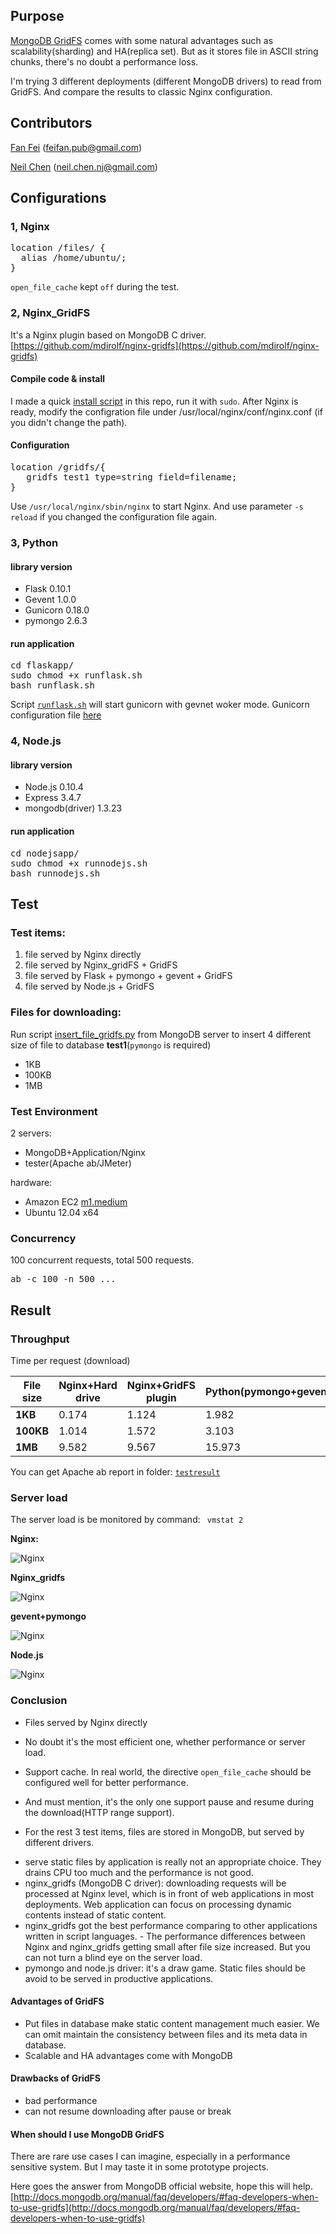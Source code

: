 ## Purpose
[MongoDB GridFS](http://docs.mongodb.org/manual/core/gridfs/) comes with some natural advantages such as scalability(sharding) and HA(replica set). But as it stores file in ASCII string chunks, there's no doubt a performance loss.

I'm trying 3 different deployments (different MongoDB drivers) to read from GridFS. And compare the results to classic Nginx configuration.


## Contributors
[Fan Fei](https://github.com/feifangit) (feifan.pub@gmail.com)

[Neil Chen](https://github.com/neilchencn) (neil.chen.nj@gmail.com) 

## Configurations

### 1, Nginx
<pre>
location /files/ {
  alias /home/ubuntu/;
} 
</pre>
``open_file_cache`` kept ``off`` during the test.

### 2, Nginx_GridFS
It's a Nginx plugin based on MongoDB C driver. [https://github.com/mdirolf/nginx-gridfs](https://github.com/mdirolf/nginx-gridfs)

#### Compile code & install
I made a quick [install script](/nginx_gridfs_install.sh) in this repo, run it with ``sudo``. After Nginx is ready, modify the configration file under /usr/local/nginx/conf/nginx.conf (if you didn't change the path). 

#### Configuration
<pre>
location /gridfs/{
   gridfs test1 type=string field=filename;
}
</pre>
Use ``/usr/local/nginx/sbin/nginx`` to start Nginx. And use parameter ``-s reload`` if you changed the configuration file again.

### 3, Python 
#### library version
 - Flask 0.10.1
 - Gevent 1.0.0
 - Gunicorn 0.18.0
 - pymongo 2.6.3
 
#### run application

<pre>
cd flaskapp/
sudo chmod +x runflask.sh
bash runflask.sh
</pre>
Script [``runflask.sh``](/flaskapp/runflask.sh) will start gunicorn with gevnet woker mode.
Gunicorn configuration file [here](/flask/gunicorncfg.py)


### 4, Node.js
#### library version
 - Node.js 0.10.4
 - Express 3.4.7
 - mongodb(driver) 1.3.23

#### run application

<pre>
cd nodejsapp/
sudo chmod +x runnodejs.sh
bash runnodejs.sh
</pre>


## Test

### Test items:
>
 1. file served by Nginx directly 
 2. file served by Nginx_gridFS + GridFS
 3. file served by Flask + pymongo + gevent + GridFS
 4. file served by Node.js + GridFS

### Files for downloading:
Run script [insert_file_gridfs.py](/insert_file_gridfs.py) from MongoDB server to insert 4 different size of file to database <strong>test1</strong>(``pymongo`` is required)
>
 - 1KB
 - 100KB
 - 1MB

### Test Environment
2 servers:
>
 - MongoDB+Application/Nginx 
 - tester(Apache ab/JMeter) 

hardware:
> 
 - Amazon EC2 [m1.medium](http://aws.amazon.com/ec2/instance-types/#selecting-instance-types)
 - Ubuntu 12.04 x64

### Concurrency
100 concurrent requests, total 500 requests.
<pre>
ab -c 100 -n 500 ...
</pre>

## Result
### Throughput
Time per request (download)

File size | Nginx+Hard drive | Nginx+GridFS plugin | Python(pymongo+gevent) | Node.js
--- | --- | --- | --- | ---
**1KB** | 0.174 | 1.124 | 1.982 | 1.679 
**100KB** | 1.014 | 1.572 | 3.103 | 3.708
**1MB** | 9.582 | 9.567 | 15.973 | 18.317

You can get Apache ab report in folder: [``testresult``](/testresult)


### Server load
The server load is be monitored by command:
<code>
vmstat 2
</code> 

**Nginx:**

 ![Nginx](https://raw.github.com/feifangit/MongoDB-GridFS-test/master/testresult/nginx_log-01-cpuchart.png)

**Nginx_gridfs**

 ![Nginx](https://raw.github.com/feifangit/MongoDB-GridFS-test/master/testresult/nginx_gridfs-01-cpuchart.png)

**gevent+pymongo**

 ![Nginx](https://raw.github.com/feifangit/MongoDB-GridFS-test/master/testresult/pymongo_-01-cpuchart.png)

**Node.js**

 ![Nginx](https://raw.github.com/feifangit/MongoDB-GridFS-test/master/testresult/node-01-cpuchart.png)


### Conclusion
 - Files served by Nginx directly
 
>
  - No doubt it's the most efficient one, whether performance or server load. 
  - Support cache. In real world, the directive ``open_file_cache`` should be configured well for better performance. 
  - And must mention, it's the only one support pause and resume during the download(HTTP range support). 

 - For the rest 3 test items, files are stored in MongoDB, but served by different drivers. 

>
 - serve static files by application is really not an appropriate choice. They drains CPU too much and the performance is not good. 
 - nginx_gridfs (MongoDB C driver): downloading requests will be processed at Nginx level, which is in front of web applications in most deployments. Web application can focus on processing dynamic contents instead of static content. 
 - nginx_gridfs got the best performance comparing to other applications written in script languages. - The performance differences between Nginx and nginx_gridfs getting small after file size increased. But you can not turn a blind eye on the server load.
 - pymongo and node.js driver: it's a draw game. Static files should be avoid to be served in productive applications.
  



#### Advantages of GridFS
 - Put files in database make static content management much easier. We can omit maintain the consistency between files and its meta data in database.
 - Scalable and HA advantages come with MongoDB

#### Drawbacks of GridFS
 - bad performance
 - can not resume downloading after pause or break

#### When should I use MongoDB GridFS
There are rare use cases I can imagine, especially in a performance sensitive system. But I may taste it in some prototype projects. 

Here goes the answer from MongoDB official website, hope this will help.
[http://docs.mongodb.org/manual/faq/developers/#faq-developers-when-to-use-gridfs](http://docs.mongodb.org/manual/faq/developers/#faq-developers-when-to-use-gridfs)
